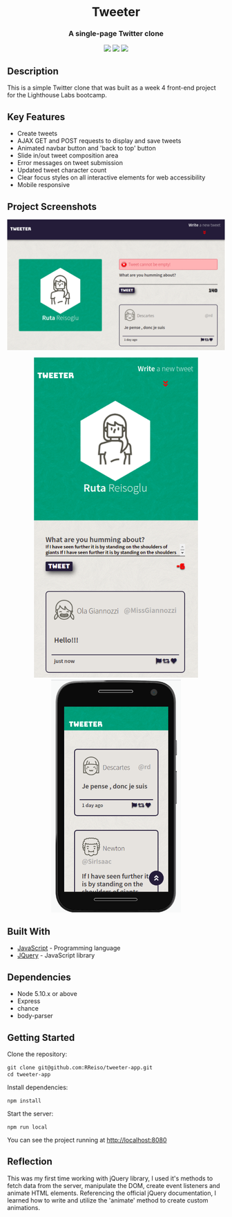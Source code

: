 <h1 align="center">
  Tweeter
</h1>
<h3 align="center">A single-page Twitter clone</h3>
<p align="center">
  <img src="https://img.shields.io/badge/made%20by-RReiso-green">
  <img src ="https://img.shields.io/badge/Jquery-3.4.1-blue">
  <img src="https://img.shields.io/badge/JavaScript-yellow">
</p>

## Description
This is a simple Twitter clone that was built as a week 4 front-end project for the Lighthouse Labs bootcamp.

## Key Features
* Create tweets
* AJAX GET and POST requests to display and save tweets
* Animated navbar button and 'back to top' button
* Slide in/out tweet composition area
* Error messages on tweet submission
* Updated tweet character count
* Clear focus styles on all interactive elements for web accessibility 
* Mobile responsive

## Project Screenshots
<p align="center">
  <img src="./public/images/desktop.png" width="700">
</p>
<p align="center">
  <img src ="./public/images/tablet.png" width="380">
  <img src ="./public/images/mobile.png" width="300">
</p>

## Built With
* [JavaScript](https://developer.mozilla.org/en-US/docs/Web/JavaScript) - Programming language
* [JQuery](https://jquery.com/) - JavaScript library

## Dependencies

*  Node 5.10.x or above
*  Express
*  chance
*  body-parser

## Getting Started
Clone the repository:
```
git clone git@github.com:RReiso/tweeter-app.git
cd tweeter-app
```
Install dependencies:
```
npm install
```
Start the server:
```
npm run local
```
You can see the project running at [http://localhost:8080](http://localhost:8080)

## Reflection
This was my first time working with jQuery library, I used it's methods to fetch data from the server, manipulate the DOM, create event listeners and animate HTML elements. Referencing the official jQuery documentation, I learned how to write and utilize the 'animate' method to create custom animations.

